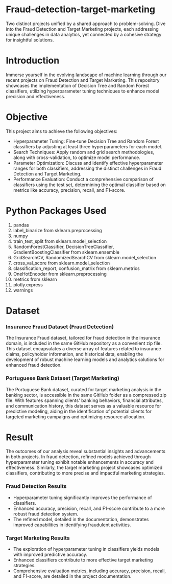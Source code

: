 # Fraud-detection-target-marketing
Two distinct projects unified by a shared approach to problem-solving. Dive into the Fraud Detection and Target Marketing projects, each addressing unique challenges in data analytics, yet connected by a cohesive strategy for insightful solutions.

# Introduction
Immerse yourself in the evolving landscape of machine learning through our recent projects on Fraud Detection and Target Marketing. This repository showcases the implementation of Decision Tree and Random Forest classifiers, utilizing hyperparameter tuning techniques to enhance model precision and effectiveness.

# Objective
This project aims to achieve the following objectives:
* Hyperparameter Tuning: Fine-tune Decision Tree and Random Forest classifiers by adjusting at least three hyperparameters for each model.
* Search Techniques: Apply random and grid search methodologies, along with cross-validation, to optimize model performance.
* Parameter Optimization: Discuss and identify effective hyperparameter ranges for both classifiers, addressing the distinct challenges in Fraud Detection and Target Marketing.
* Performance Evaluation: Conduct a comprehensive comparison of classifiers using the test set, determining the optimal classifier based on metrics like accuracy, precision, recall, and F1-score.

# Python Packages Used
1. pandas
2. label_binarize from sklearn.preprocessing
3. numpy
4. train_test_split from sklearn.model_selection
5. RandomForestClassifier, DecisionTreeClassifier, GradientBoostingClassifier from sklearn.ensemble
6. GridSearchCV, RandomizedSearchCV from sklearn.model_selection
7. cross_val_score from sklearn.model_selection
8. classification_report, confusion_matrix from sklearn.metrics
9. OneHotEncoder from sklearn.preprocessing
10. metrics from sklearn
11. plotly.express
12. warnings

# Dataset
### Insurance Fraud Dataset (Fraud Detection)
The Insurance Fraud dataset, tailored for fraud detection in the insurance domain, is included in the same GitHub repository as a convenient zip file. This dataset encapsulates a diverse array of features related to insurance claims, policyholder information, and historical data, enabling the development of robust machine learning models and analytics solutions for enhanced fraud detection.

### Portuguese Bank Dataset (Target Marketing)
The Portuguese Bank dataset, curated for target marketing analysis in the banking sector, is accessible in the same GitHub folder as a compressed zip file. With features spanning clients' banking behaviors, financial attributes, and communication history, this dataset serves as a valuable resource for predictive modeling, aiding in the identification of potential clients for targeted marketing campaigns and optimizing resource allocation.

# Result
The outcomes of our analysis reveal substantial insights and advancements in both projects. In fraud detection, refined models achieved through hyperparameter tuning exhibit notable enhancements in accuracy and effectiveness. Similarly, the target marketing project showcases optimized classifiers, contributing to more precise and impactful marketing strategies.

### Fraud Detection Results
* Hyperparameter tuning significantly improves the performance of classifiers.
* Enhanced accuracy, precision, recall, and F1-score contribute to a more robust fraud detection system.
* The refined model, detailed in the documentation, demonstrates improved capabilities in identifying fraudulent activities.

### Target Marketing Results
* The exploration of hyperparameter tuning in classifiers yields models with improved predictive accuracy.
* Enhanced classifiers contribute to more effective target marketing strategies.
* Comprehensive evaluation metrics, including accuracy, precision, recall, and F1-score, are detailed in the project documentation.
